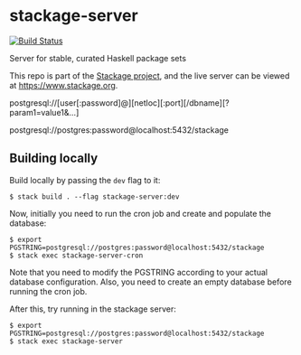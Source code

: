 stackage-server
===============

[![Build Status](https://travis-ci.org/fpco/stackage-server.svg?branch=master)](https://travis-ci.org/fpco/stackage-server)

Server for stable, curated Haskell package sets

This repo is part of the [Stackage project](https://github.com/fpco/stackage),
and the live server can be viewed at https://www.stackage.org.

postgresql://[user[:password]@][netloc][:port][/dbname][?param1=value1&...]

postgresql://postgres:password@localhost:5432/stackage

## Building locally

Build locally by passing the `dev` flag to it:

``` shellsession
$ stack build . --flag stackage-server:dev
```

Now, initially you need to run the cron job and create and populate the database:

``` shellsession
$ export PGSTRING=postgresql://postgres:password@localhost:5432/stackage
$ stack exec stackage-server-cron
```

Note that you need to modify the PGSTRING according to your actual database configuration. Also, you need to create an empty database before running the cron job.

After this, try running in the stackage server:

``` shellsession
$ export PGSTRING=postgresql://postgres:password@localhost:5432/stackage
$ stack exec stackage-server
```


